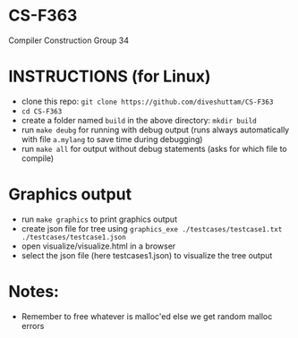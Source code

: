 # CS-F363
Compiler Construction Group 34

# INSTRUCTIONS (for Linux)

- clone this repo: `git clone https://github.com/diveshuttam/CS-F363`
- `cd CS-F363`
- create a folder named `build` in the above directory: `mkdir build` 
- run `make deubg` for running with debug output (runs always automatically with file `a.mylang` to save time during debugging)
- run `make all` for output without debug statements (asks for which file to compile)

# Graphics output
- run `make graphics` to print graphics output
- create json file for tree using `graphics_exe ./testcases/testcase1.txt
  ./testcases/testcase1.json`
- open visualize/visualize.html in a browser
- select the json file (here testcases1.json) to visualize the tree output

# Notes:
 - Remember to free whatever is malloc'ed else  we get random malloc errors
